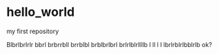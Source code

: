 # hello_world
my first repository

Blbrlbrlrlr bbrl brbrrbll brrblbl brblbrlbrl brlrlblrllllb l ll l l lbrlrblrlbblrlb
ok?
